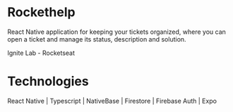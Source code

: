 # Rockethelp
React Native application for keeping your tickets organized, where you can open a ticket and manage its status, description and solution.

Ignite Lab - Rocketseat

# Technologies
React Native | Typescript | NativeBase | Firestore | Firebase Auth | Expo